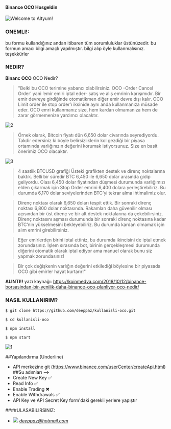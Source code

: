 
#### Binance OCO Hosgeldin
![Welcome to Altyum!](http://i64.tinypic.com/2web9ec.pn)

### **ONEMLI!:**

bu formu kullandığınız andan itibaren tüm sorumluluklar üstünüzedir. bu formun amacı bilgi amaçlı yapılmıştır. bilgi alıp öyle kullanmalısınız. teşekkürler

### NEDIR?

**Binanc OCO** OCO Nedir?
> "Belki bu OCO terimine yabancı olabilirsiniz. OCO -Order Cancel Order’ yani ’emir emiri iptal eder- satış ve alış emrinin karışımıdır. Bir emir devreye girdiğinde otomatikmen diğer emir devre dışı kalır. OCO Limit order ile stop order’ı iksinide aynı anda kullanmanıza müsade eder. OCO emri kullanmanız size, hem kardan olmamanıza hem de zarar görmemenize yardımcı olacaktır.

![2](https://koinmedya.com/wp-content/uploads/2018/10/Trade-Inside-Bars-with-OCO-Orders_body_Picture_2.png)

> Örnek olarak, Bitcoin fiyatı dün 6,650 dolar civarında seyrediyordu. Takdir edersiniz ki böyle belirsizliklerin kol gezdiği bir piyasa ortamında varlığınızın değerini korumak istiyorsunuz. Size en basit önerimiz OCO olacaktır.

![3](https://www.tradingview.com/x/AYd4AUC1/)

> 4 saatlik BTCUSD grafiği
> Üsteki grafikten destek ve direnç noktalarına baktık. Belli bir süredir BTC 6,450 ile 6,650 dolar arasında gidip geliyordu. Olası 6,450 dolar fiyatından düşmesi durumunda varlığımızı elden çıkarmak için Stop Order emrini 6,400 dolara yerleştirebiliriz. Bu durumda 6,170 dolar seviyelerinden BTC’yi tekrar alma ihtimalimiz olur.

> Direnç noktası olarak 6,650 doları tespit ettik. Bir sonraki direnç noktası 6,800 dolar noktasında. Rakamları daha güvenilir olması açısından bir üst direnç ve bir alt destek noktalarına da çekebilirsiniz. Direnç noktasını aşması durumunda bir sonraki direnç noktasına kadar BTC’nin yükselmesini bekleyebiliriz. Bu durumda kardan olmamak için alım emrini girebilirsiniz.

> Eğer emirlerden birini iptal ettiniz, bu durumda ikincisini de iptal etmek zorundasınız. İşlem sırasında bot, birinin gerçekleşmesi durumunda diğerini otomatik olarak iptal ediyor ama manuel olarak bunu siz yapmak zorundasınız!

> Bir çok değişkenin varlığın değerini etkilediği böylesine bir piyasada OCO gibi emirler hayat kurtarır!"

**ALINTI!!** yazı kaynağı: https://koinmedya.com/2018/10/12/binance-borsasindan-bir-yenilik-daha-binance-oco-planliyor-oco-nedir/

### NASIL KULLANIRIM?


`$ git clone https://github.com/deeppaz/kullanisli-oco.git`

`$ cd kullanisli-oco`

`$ npm install`

`$ npm start`


![1](http://i67.tinypic.com/ib9ug0.png)


##Yapılandırma (Underline)

- API merkezine git (https://www.binance.com/userCenter/createApi.html)
##Su adımları -->
- Create New Key ✅ 
- Read Info ✅ 
- Enable Trading ✖ 
- Enable Withdrawals ✅
- API Key ve API Secret Key form'daki gerekli yerlere yapıştır

####ULASABILIRSINIZ:
- ![](http://icons.iconarchive.com/icons/iconsmind/outline/48/Mail-icon.png) *deeppaz@hotmail.com*
